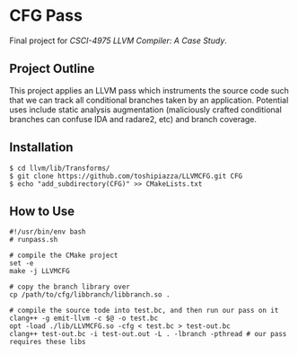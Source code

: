 CFG Pass
========

Final project for *CSCI-4975 LLVM Compiler: A Case Study*.

## Project Outline

This project applies an LLVM pass which instruments the source code such that we can track
all conditional branches taken by an application. Potential uses include static analysis
augmentation (maliciously crafted conditional branches can confuse IDA and radare2,
etc) and branch coverage.

## Installation

```
$ cd llvm/lib/Transforms/
$ git clone https://github.com/toshipiazza/LLVMCFG.git CFG
$ echo "add_subdirectory(CFG)" >> CMakeLists.txt
```

## How to Use

``` {bash}
#!/usr/bin/env bash
# runpass.sh

# compile the CMake project
set -e
make -j LLVMCFG

# copy the branch library over
cp /path/to/cfg/libbranch/libbranch.so .

# compile the source tode into test.bc, and then run our pass on it
clang++ -g emit-llvm -c $@ -o test.bc
opt -load ./lib/LLVMCFG.so -cfg < test.bc > test-out.bc
clang++ test-out.bc -i test-out.out -L . -lbranch -pthread # our pass requires these libs
```
